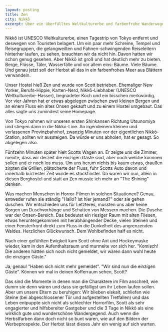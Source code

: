 ```yaml
---
layout: posting
title: Zen
city: Nikkō  
excerpt: Über ein überfülltes Weltkulturerbe und farbenfrohe Wanderwege, als auch abgeschiedene Hostels und die typischen Horrorfilme.
---
```


Nikkō ist UNESCO Weltkulturerbe, einen Tagestrip von Tokyo entfernt und deswegen von Touristen belagert. Um ein paar mehr Schreine, Tempel und Reisegruppen, die gelangweilten und Fahnen-schwingenden Reiseleitern hinterher laufen, zu sehen, brauchten wir da nicht hin. Davon hatten wir schon genug gesehen. Aber Nikkō ist groß und hat deutlich mehr zu bieten. Berge, Flüsse, Täler, Wasserfälle und vor allem eins: Bäume. Viele Bäume. Und genau jetzt soll der Herbst all das in ein farbenfrohes Meer aus Blättern verwandeln. 

Unser Hostel hieß Zen und wurde von Scott betrieben. Ehemaliger New Yorker, Berufs-Hippie, Karten-Nerd, Nikkō-Liebhaber (UNESCO Weltkulturerbe-Hasser), begnadeter Koch und ein bisschen merkwürdig. Vor vier Jahren hat er etwas abgelegen zwischen zwei kleinen Bergen und an einem Fluss ein altes Onsen gekauft und zu einem Hostel umgebaut. Das alles sagte uns zumindest seine Homepage. 

Von Tokyo nahmen wir unseren ersten Shinkansen Richtung Utsunomiya und stiegen dann in die Nikkō-Line. An irgendeinem kleinen und verlassenen Provinzbahnhof, zwanzig Minuten vor der eigentlichen Nikkō-Station, sollten wir aussteigen. Da würde er uns abholen, hat er gesagt. So abgelegen also.

Fünfzehn Minuten später hielt Scotts Wagen an. Er zeigte uns die Zimmer, meinte, dass wir derzeit die einzigen Gäste sind, aber noch welche kommen sollen und er noch los muss. Um uns herum nichts bis kaum etwas, draußen zirpten die Grillen, plätscherte der Fluss, fuhr Scotts Auto davon und innerhalb kürzester Zeit wurde es stockfinster. Da waren wir nun, allein in diesen Berghostel und statt an Zen musste ich mehr an "The Shining" denken.

Was machen Menschen in Horror-Filmen in solchen Situationen? Genau, entweder rufen sie ständig "Hallo? Ist hier jemand?" oder sie gehen duschen. Wir entschieden uns für Letzteres, mussten uns aber keine Sorgen um Duschvorhänge und Schatten von Messern machen. Die Dusche war der Onsen-Bereich. Das bedeutet ein riesiger Raum mit alten Fliesen, etwas heruntergekommen mit herabhängender Decke, vielen Steinen und einer Fensterfront direkt zum Fluss in die Dunkelheit des angrenzenden Waldes. Herzlichen Glückwunsch. Dem Wohlbefinden half es nicht.

Nach einer gefühlten Ewigkeit kam Scott ohne Axt und Hockeymaske wieder, kam in den Aufenthaltsraum und murmelte vor sich her. "Komisch! Die anderen hätten sich noch nicht gemeldet, wir wären dann wohl heute die einzigen Gäste." 

Ja, genau! "Haben sich nicht mehr gemeldet". "Wir sind nun die einzigen Gäste". Können wir mal in deinen Kofferraum sehen, Scott? 

Das sind die Momente in denen man die Charaktere im Film anschreit, wie dumm sie denn wären und dass sie gefälligst um ihr Leben laufen sollen. Aber um unsere Eltern zu beruhigen: Wir blieben eiskalt, schliefen wie Steine (bei abgeschlossener Tür und aufgestellten Tretfallen) und das Leben entpuppte sich nicht als schlechter Horrorfilm, Scott als sehr engagierter und hilfsbereiter Gastgeber und die 3 Tage in Nikkō als eine wirklich gute und wunderschöne Wandergegend. Auch wenn die Herbstfarben dann doch nicht so bunt waren, wie auf den Bildern der Werbeprospekte. Der Herbst lässt dieses Jahr ein wenig auf sich warten.
